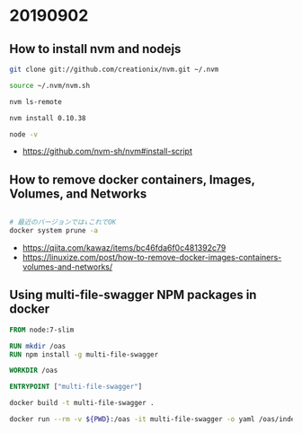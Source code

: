# 20190902

## How to install nvm and nodejs

```sh
git clone git://github.com/creationix/nvm.git ~/.nvm

source ~/.nvm/nvm.sh

nvm ls-remote

nvm install 0.10.38

node -v
```

* https://github.com/nvm-sh/nvm#install-script


## How to remove docker containers, Images, Volumes, and Networks

```sh

# 最近のバージョンでは↓これでOK
docker system prune -a

```

* https://qiita.com/kawaz/items/bc46fda6f0c481392c79
* https://linuxize.com/post/how-to-remove-docker-images-containers-volumes-and-networks/


## Using multi-file-swagger NPM packages in docker

```Dockerfile
FROM node:7-slim

RUN mkdir /oas
RUN npm install -g multi-file-swagger

WORKDIR /oas

ENTRYPOINT ["multi-file-swagger"]
```

```sh
docker build -t multi-file-swagger .
```

```sh
docker run --rm -v ${PWD}:/oas -it multi-file-swagger -o yaml /oas/index.yaml
```

